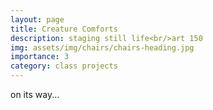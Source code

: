 ```yaml
---
layout: page
title: Creature Comforts
description: staging still life<br/>art 150
img: assets/img/chairs/chairs-heading.jpg
importance: 3
category: class projects
---
```


on its way...
